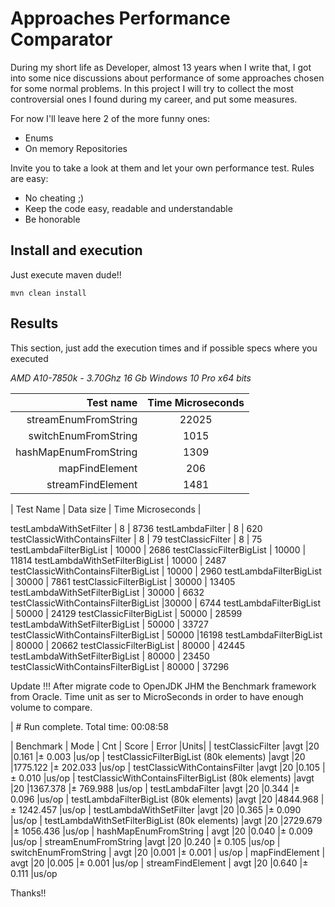 # Approaches Performance Comparator

During my short life as Developer, almost 13 years when I write that, I got into some nice discussions about
performance of some approaches chosen for some normal problems.
In this project I will try to collect the most controversial ones I found during my career, and put some measures.

For now I'll leave here 2 of the more funny ones:
* Enums
* On memory Repositories

Invite you to take a look at them and let your own performance test.
Rules are easy:
* No cheating ;)
* Keep the code easy, readable and understandable
* Be honorable

## Install and execution

Just execute maven dude!!

`mvn clean install`

## Results
This section, just add the execution times and if possible specs where you executed

_AMD A10-7850k - 3.70Ghz_
_16 Gb_
_Windows 10 Pro x64 bits_

| Test name | Time Microseconds |
|  ----: | :---: |
streamEnumFromString|22025
switchEnumFromString|1015
hashMapEnumFromString|1309
mapFindElement|206
streamFindElement|1481

| Test Name | Data size | Time Microseconds |

testLambdaWithSetFilter | 8 | 8736
testLambdaFilter | 8 | 620 
testClassicWithContainsFilter | 8 | 79 
testClassicFilter | 8 | 75 
testLambdaFilterBigList | 10000 | 2686 
testClassicFilterBigList | 10000 | 11814 
testLambdaWithSetFilterBigList | 10000 | 2487
testClassicWithContainsFilterBigList | 10000 | 2960 
testLambdaFilterBigList | 30000 | 7861 
testClassicFilterBigList | 30000 | 13405 
testLambdaWithSetFilterBigList | 30000 | 6632
testClassicWithContainsFilterBigList |30000 | 6744
testLambdaFilterBigList | 50000 | 24129
testClassicFilterBigList | 50000 | 28599
testLambdaWithSetFilterBigList | 50000 | 33727
testClassicWithContainsFilterBigList | 50000 |16198
testLambdaFilterBigList | 80000 | 20662
testClassicFilterBigList | 80000 | 42445
testLambdaWithSetFilterBigList | 80000 | 23450
testClassicWithContainsFilterBigList | 80000 | 37296

Update !!!
After migrate code to OpenJDK JHM the Benchmark framework from Oracle.
Time unit as ser to MicroSeconds in order to have enough volume to compare.

| # Run complete. Total time: 00:08:58

| Benchmark                                                                                | Mode  | Cnt    |  Score      | Error   |Units|
| testClassicFilter                     |avgt   |20     |0.161 |±    0.003  |us/op
| testClassicFilterBigList (80k elements)  |avgt   |20  |1775.122 |±  202.033  |us/op
| testClassicWithContainsFilter         |avgt   |20     |0.105 |±    0.010  |us/op
| testClassicWithContainsFilterBigList (80k elements) |avgt   |20  |1367.378 |±  769.988  |us/op
| testLambdaFilter                      |avgt   |20     |0.344 |±    0.096  |us/op
| testLambdaFilterBigList    (80k elements)           |avgt   |20  |4844.968 |± 1242.457  |us/op
| testLambdaWithSetFilter               |avgt   |20     |0.365 |±    0.090  |us/op
| testLambdaWithSetFilterBigList   (80k elements)     |avgt   |20  |2729.679 |± 1056.436  |us/op
| hashMapEnumFromString                                        | avgt   |20     |0.040 |±    0.009  |us/op
| streamEnumFromString                                          |avgt   |20     |0.240 |±    0.105  |us/op
| switchEnumFromString                                         | avgt   |20     |0.001 |±    0.001 | us/op
| mapFindElement                                  | avgt   |20     |0.005 |±    0.001  |us/op
| streamFindElement                               | avgt   |20     |0.640 |±    0.111  |us/op


Thanks!!

